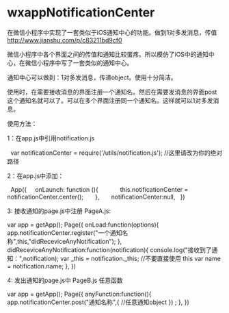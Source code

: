 # wxappNotificationCenter
在微信小程序中实现了一套类似于iOS通知中心的功能。做到1对多发消息，传值
http://www.jianshu.com/p/c83211bd9cf0


微信小程序中各个界面之间的传值和通知比较蛋疼。所以模仿了iOS中的通知中心，在微信小程序中写了一套类似的通知中心。

通知中心可以做到：1对多发消息，传递object。使用十分简洁。

使用时，在需要接收消息的界面注册一个通知名。然后在需要发消息的界面post这个通知名就可以了。可以在多个界面注册同一个通知名。这样就可以1对多发消息。

使用方法：

1：在app.js中引用notification.js

    var notificationCenter = require('/utils/notification.js'); //这里请改为你的绝对路径

2：在app.js中添加：

    App({
       onLaunch: function (){
              this.notificationCenter = notificationCenter.center();
        },
        notificationCenter:null,
    })


3: 接收通知的page.js中注册
PageA.js:

var app = getApp();
Page({
  onLoad:function(options){
  app.notificationCenter.register("一个通知名称",this,"didReceviceAnyNotification");
  },
  didReceviceAnyNotification:function(notification){
    console.log("接收到了通知：",notification);
    var _this = notification._this; //不要直接使用 this
    var name = notification.name;
  },
})


4: 发出通知的page.js中
PageB.js 任意函数

var app = getApp();
Page({
  anyFunction:function(){
    app.notificationCenter.post("通知名称",{
        //任意通知object
    })   ;
  },
})
